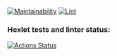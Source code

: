 ##
[![Maintainability](https://api.codeclimate.com/v1/badges/78b17d4ebdd2f0c93a33/maintainability)](https://codeclimate.com/github/IliaisaChamp/frontend-project-lvl1/maintainability)
[![Lint](https://github.com/IliaisaChamp/frontend-project-lvl1/actions/workflows/github-actions.yml/badge.svg)](https://github.com/IliaisaChamp/frontend-project-lvl1/actions)


### Hexlet tests and linter status:
[![Actions Status](https://github.com/IliaisaChamp/frontend-project-lvl1/workflows/hexlet-check/badge.svg)](https://github.com/IliaisaChamp/frontend-project-lvl1/actions)

